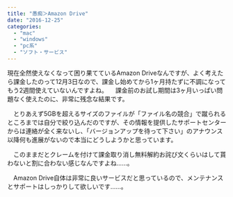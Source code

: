 ```yaml
---
title: "愚痴＞Amazon Drive"
date: "2016-12-25"
categories: 
  - "mac"
  - "windows"
  - "pc系"
  - "ソフト・サービス"
---
```


現在全然使えなくなって困り果てているAmazon Driveなんですが、よく考えたら課金したのって12月3日なので、課金し始めてから1ヶ月持たずに不調になってもう2週間使えていないんですよね。 　課金前のお試し期間は3ヶ月いっぱい問題なく使えたのに、非常に残念な結果です。

　とりあえず5GBを超えるサイズのファイルが「ファイル名の競合」で蹴られるところまでは自分で絞り込んだのですが、その情報を提供したサポートセンターからは連絡が全く来ないし、「バージョンアップを待って下さい」のアナウンス以降何も進展がないので本当にどうしようかと思っています。

　このままだとクレームを付けて課金取り消し無料解約お詫び文くらいはして貰わないと割に合わない感じなんですよね……。

　Amazon Drive自体は非常に良いサービスだと思っているので、メンテナンスとサポートはしっかりして欲しいです……。
